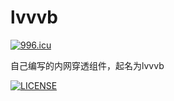 # lvvvb

[![996.icu](https://img.shields.io/badge/link-996.icu-red.svg)](https://996.icu)

自己编写的内网穿透组件，起名为lvvvb

[![LICENSE](https://img.shields.io/badge/license-Anti%20996-blue.svg)](https://github.com/996icu/996.ICU/blob/master/LICENSE)
